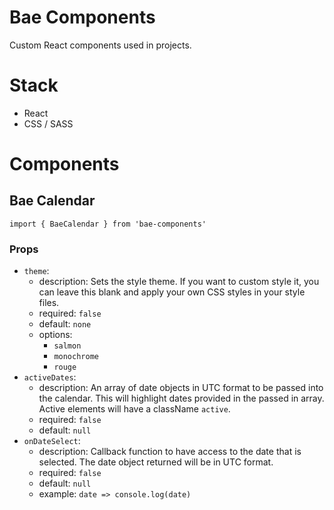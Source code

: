 # Bae Components

Custom React components used in projects.

# Stack

- React
- CSS / SASS

# Components

## Bae Calendar

`import { BaeCalendar } from 'bae-components'`

### Props

- `theme`:
  - description: Sets the style theme. If you want to custom style it, you can leave this blank and apply your own CSS styles in your style files.
  - required: `false`
  - default: `none`
  - options:
    - `salmon`
    - `monochrome`
    - `rouge`
- `activeDates`:
  - description: An array of date objects in UTC format to be passed into the calendar. This will highlight dates provided in the passed in array. Active elements will have a className `active`.
  - required: `false`
  - default: `null`
- `onDateSelect`:
  - description: Callback function to have access to the date that is selected. The date object returned will be in UTC format.
  - required: `false`
  - default: `null`
  - example: `date => console.log(date)`
